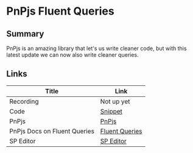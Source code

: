 # PnPjs Fluent Queries

## Summary

PnPjs is an amazing library that let's us write cleaner code, but with this latest update we can now also write cleaner queries.

## Links

| Title                        | Link                                                                                                               |
| ---------------------------- | ------------------------------------------------------------------------------------------------------------------ |
| Recording                    | Not up yet                                                                                                         |
| Code                         | [Snippet](./Snippet.js)                                                                                            |
| PnPjs                        | [PnPjs](https://pnp.github.io/pnpjs/)                                                                              |
| PnPjs Docs on Fluent Queries | [Fluent Queries](https://pnp.github.io/pnpjs/sp/items/#filter-using-fluent-filter)                                 |
| SP Editor                    | [SP Editor](https://microsoftedge.microsoft.com/addons/detail/sp-editor/affnnhcbfmcbbdlcadgkdbfafigmjdkk?hl=da-US) |
